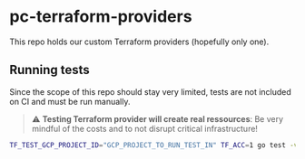 # pc-terraform-providers

This repo holds our custom Terraform providers (hopefully only one).

## Running tests

Since the scope of this repo should stay very limited, tests are not included on CI and must be run manually.

> :warning: **Testing Terraform provider will create real ressources**: Be very mindful of the costs and to not disrupt critical infrastructure!

```bash
TF_TEST_GCP_PROJECT_ID="GCP_PROJECT_TO_RUN_TEST_IN" TF_ACC=1 go test -v ./...
```
